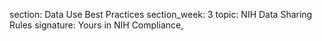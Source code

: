 section: Data Use Best Practices
section_week: 3
topic: NIH Data Sharing Rules
signature: Yours in NIH Compliance,

